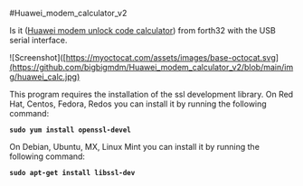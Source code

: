 #Huawei_modem_calculator_v2

Is it ([Huawei modem unlock code calculator](https://github.com/forth32/huaweicalc)) from forth32 with the USB serial interface.

![Screenshot]([https://myoctocat.com/assets/images/base-octocat.svg](https://github.com/bigbigmdm/Huawei_modem_calculator_v2/blob/main/img/huawei_calc.jpg)

This program requires the installation of the ssl development library.
On Red Hat, Centos, Fedora, Redos you can install it by running the following command:

**`sudo yum install openssl-devel`**

On Debian, Ubuntu, MX, Linux Mint you can install it by running the following command:

**`sudo apt-get install libssl-dev`**
